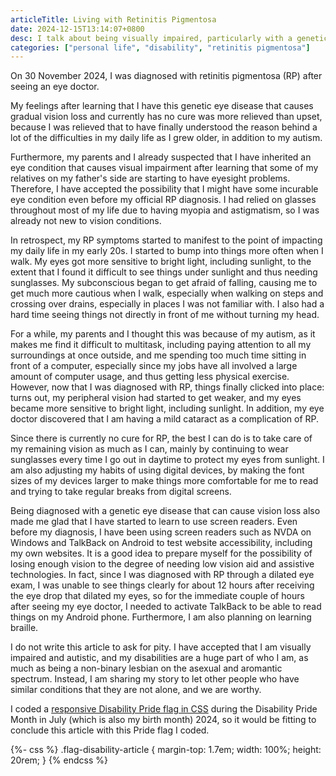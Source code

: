 ```yaml
---
articleTitle: Living with Retinitis Pigmentosa
date: 2024-12-15T13:14:07+0800
desc: I talk about being visually impaired, particularly with a genetic eye disease that causes gradual vision loss and currently has no cure.
categories: ["personal life", "disability", "retinitis pigmentosa"]
---
```


On 30 November 2024, I was diagnosed with retinitis pigmentosa (RP) after seeing an eye doctor.

My feelings after learning that I have this genetic eye disease that causes gradual vision loss and currently has no cure was more relieved than upset, because I was relieved that to have finally understood the reason behind a lot of the difficulties in my daily life as I grew older, in addition to my autism.

Furthermore, my parents and I already suspected that I have inherited an eye condition that causes visual impairment after learning that some of my relatives on my father's side are starting to have eyesight problems. Therefore, I have accepted the possibility that I might have some incurable eye condition even before my official RP diagnosis. I had relied on glasses throughout most of my life due to having myopia and astigmatism, so I was already not new to vision conditions.

In retrospect, my RP symptoms started to manifest to the point of impacting my daily life in my early 20s. I started to bump into things more often when I walk. My eyes got more sensitive to bright light, including sunlight, to the extent that I found it difficult to see things under sunlight and thus needing sunglasses. My subconscious began to get afraid of falling, causing me to get much more cautious when I walk, especially when walking on steps and crossing over drains, especially in places I was not familiar with. I also had a hard time seeing things not directly in front of me without turning my head.

For a while, my parents and I thought this was because of my autism, as it makes me find it difficult to multitask, including paying attention to all my surroundings at once outside, and me spending too much time sitting in front of a computer, especially since my jobs have all involved a large amount of computer usage, and thus getting less physical exercise. However, now that I was diagnosed with RP, things finally clicked into place: turns out, my peripheral vision had started to get weaker, and my eyes became more sensitive to bright light, including sunlight. In addition, my eye doctor discovered that I am having a mild cataract as a complication of RP.

Since there is currently no cure for RP, the best I can do is to take care of my remaining vision as much as I can, mainly by continuing to wear sunglasses every time I go out in daytime to protect my eyes from sunlight. I am also adjusting my habits of using digital devices, by making the font sizes of my devices larger to make things more comfortable for me to read and trying to take regular breaks from digital screens.

Being diagnosed with a genetic eye disease that can cause vision loss also made me glad that I have started to learn to use screen readers. Even before my diagnosis, I have been using screen readers such as NVDA on Windows and TalkBack on Android to test website accessibility, including my own websites. It is a good idea to prepare myself for the possibility of losing enough vision to the degree of needing low vision aid and assistive technologies. In fact, since I was diagnosed with RP through a dilated eye exam, I was unable to see things clearly for about 12 hours after receiving the eye drop that dilated my eyes, so for the immediate couple of hours after seeing my eye doctor, I needed to activate TalkBack to be able to read things on my Android phone. Furthermore, I am also planning on learning braille.

I do not write this article to ask for pity. I have accepted that I am visually impaired and autistic, and my disabilities are a huge part of who I am, as much as being a non-binary lesbian on the asexual and aromantic spectrum. Instead, I am sharing my story to let other people who have similar conditions that they are not alone, and we are worthy.

I coded a [responsive Disability Pride flag in CSS](/projects/snippets/disability-pride-flag-background) during the Disability Pride Month in July (which is also my birth month) 2024, so it would be fitting to conclude this article with this Pride flag I coded.

{%- css %}
.flag-disability-article {
    margin-top: 1.7em;
    width: 100%;
    height: 20rem;
}
{% endcss %}

<div class="flag-disability flag-disability-article" role="img" aria-label="Disability Pride flag coded in CSS"></div>